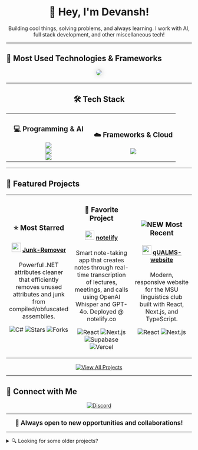 <div align="center">
<h1>👋 Hey, I'm Devansh!</h1>
<p>Building cool things, solving problems, and always learning. I work with AI, full stack development, and other miscellaneous tech!</p>
</div>

---

## 🚀 Most Used Technologies & Frameworks
<div align="center" style="margin-bottom: 20px;">
<img src="https://github-readme-stats.vercel.app/api/top-langs/?username=DevT02&layout=compact&theme=tokyonight&bg_color=00000000&langs_count=10&hide_title=true" style="border-radius: 10px; box-shadow: 0px 0px 15px rgba(0, 0, 0, 0.2)" />
</div>

---

<div align="center">
<h2>🛠️ Tech Stack</h2>
</div>

<table align="center" width="100%">
<tr>
<td align="center" width="50%"><h3>💻 Programming & AI</h3>
<img src="https://skillicons.dev/icons?i=c,cpp,cs,python,java" /><br>
<img src="https://skillicons.dev/icons?i=mysql,ts,js,php,tailwind,sass" /><br>

<img src="https://skillicons.dev/icons?i=pytorch,tensorflow,opencv" />
</td>
<td align="center" width="50%"><h3>☁️ Frameworks & Cloud</h3>
<img src="https://skillicons.dev/icons?i=dotnet,nextjs,react,flask,docker,gcp" />
</td>
</tr>
</table>

---

## 🌟 Featured Projects
<table>
  <tr>
    <td align="center" width="33%">
      <h3>⭐ Most Starred</h3>
      <div align="center">
        <h4>
          <img src="https://skillicons.dev/icons?i=cs" width="25" height="25"/>
          <a href="https://github.com/DevT02/Junk-Remover">Junk-Remover</a>
        </h4>
        <p>Powerful .NET attributes cleaner that efficiently removes unused attributes and junk from compiled/obfuscated assemblies.</p>
        <p>
          <span><img src="https://img.shields.io/badge/C%23-239120?style=flat-square&logo=c-sharp&logoColor=white" alt="C#"></span>
          <span><img src="https://img.shields.io/badge/Stars-21-yellow?style=flat-square" alt="Stars"></span>
          <span><img src="https://img.shields.io/badge/Forks-9-blueviolet?style=flat-square" alt="Forks"></span>
        </p>
      </div>
    </td>
    <td align="center" width="33%">
      <h3>💖 Favorite Project</h3>
      <div align="center">
        <h4>
          <img src="https://skillicons.dev/icons?i=ts" height="25"/>
          <a href="https://github.com/DevT02/notelify">notelify</a>
        </h4>
        <p>Smart note-taking app that creates notes through real-time transcription of lectures, meetings, and calls using OpenAI Whisper and GPT-4o. Deployed @ notelify.co</p>
        <p>
          <span><img src="https://img.shields.io/badge/React-61DAFB?style=flat-square&logo=react&logoColor=black" alt="React"></span>
          <span><img src="https://img.shields.io/badge/Next.js-black?style=flat-square&logo=next.js&logoColor=white" alt="Next.js"></span>
          <span><img src="https://img.shields.io/badge/Supabase-3ECF8E?style=flat-square&logo=supabase&logoColor=white" alt="Supabase"></span>
          <span><img src="https://img.shields.io/badge/Vercel-black?style=flat-square&logo=vercel&logoColor=white" alt="Vercel"></span>
        </p>
      </div>
    </td>
    <td align="center" width="33%">
      <h3><img src="https://img.shields.io/badge/NEW-2188ff?style=flat-square" alt="NEW"> Most Recent</h3>
      <div align="center">
        <h4>
          <img src="https://skillicons.dev/icons?i=ts" height="25"/>
          <a href="https://github.com/DevT02/qUALMS-website">qUALMS-website</a>
        </h4>
        <p>Modern, responsive website for the MSU linguistics club built with React, Next.js, and TypeScript.</p>
        <p>
          <span><img src="https://img.shields.io/badge/React-61DAFB?style=flat-square&logo=react&logoColor=black" alt="React"></span>
          <span><img src="https://img.shields.io/badge/Next.js-black?style=flat-square&logo=next.js&logoColor=white" alt="Next.js"></span>
        </p>
      </div>
    </td>
  </tr>
</table>
<div align="center">
  <a href="https://github.com/DevT02?tab=repositories">
    <img src="https://img.shields.io/badge/View_All_Projects-238636?style=for-the-badge&logo=github" alt="View All Projects">
  </a>
</div>

---

## 📡 Connect with Me
<div align="center">
<a href="https://discord.com/users/619720540328034304" target="_blank">
<img src="https://skillicons.dev/icons?i=discord" alt="Discord" />
</a>
</div>

---

<div align="center" style="font-size: 1.2em; font-weight: bold;">
🚀 Always open to new opportunities and collaborations!
</div>

---

<details>
  <summary>🔍 Looking for some older projects?</summary>
  Some of my work from 5+ years ago can still be found <a href="https://github.com/imnobodyxd">here</a>. 🕵️ (good job this was super hidden)
</details>
